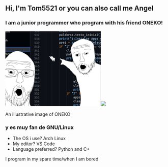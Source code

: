 ## Hi, I'm Tom5521 or you can also call me Angel
### I am a junior programmer who program with his friend ONEKO!
<img src="https://github.com/Tom5521/Tom5521/blob/f40a40b8b9151dcca45727ec354a8dbfd8296424/ONEKO!.png" width="300px"><img src="http://www.dicas-l.com.br/imagens/Neko_animated.gif" width="300px">

An illustrative image of ONEKO


### y es muy fan de GNU/Linux
- The OS i use?
Arch Linux
- My editor?
VS Code
- Language preferred?
Python and C+

I program in my spare time/when I am bored





